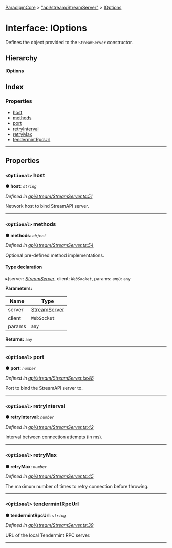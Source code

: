 [ParadigmCore](../README.md) > ["api/stream/StreamServer"](../modules/_api_stream_streamserver_.md) > [IOptions](../interfaces/_api_stream_streamserver_.ioptions.md)

# Interface: IOptions

Defines the object provided to the `StreamServer` constructor.

## Hierarchy

**IOptions**

## Index

### Properties

* [host](_api_stream_streamserver_.ioptions.md#host)
* [methods](_api_stream_streamserver_.ioptions.md#methods)
* [port](_api_stream_streamserver_.ioptions.md#port)
* [retryInterval](_api_stream_streamserver_.ioptions.md#retryinterval)
* [retryMax](_api_stream_streamserver_.ioptions.md#retrymax)
* [tendermintRpcUrl](_api_stream_streamserver_.ioptions.md#tendermintrpcurl)

---

## Properties

<a id="host"></a>

### `<Optional>` host

**● host**: *`string`*

*Defined in [api/stream/StreamServer.ts:51](https://github.com/paradigmfoundation/paradigmcore/blob/6bbcaa8/src/api/stream/StreamServer.ts#L51)*

Network host to bind StreamAPI server.

___
<a id="methods"></a>

### `<Optional>` methods

**● methods**: *`object`*

*Defined in [api/stream/StreamServer.ts:54](https://github.com/paradigmfoundation/paradigmcore/blob/6bbcaa8/src/api/stream/StreamServer.ts#L54)*

Optional pre-defined method implementations.

#### Type declaration

[name: `string`]: `function`

▸(server: *[StreamServer](../classes/_api_stream_streamserver_.streamserver.md)*, client: *`WebSocket`*, params: *`any`*): `any`

**Parameters:**

| Name | Type |
| ------ | ------ |
| server | [StreamServer](../classes/_api_stream_streamserver_.streamserver.md) |
| client | `WebSocket` |
| params | `any` |

**Returns:** `any`

___
<a id="port"></a>

### `<Optional>` port

**● port**: *`number`*

*Defined in [api/stream/StreamServer.ts:48](https://github.com/paradigmfoundation/paradigmcore/blob/6bbcaa8/src/api/stream/StreamServer.ts#L48)*

Port to bind the StreamAPI server to.

___
<a id="retryinterval"></a>

### `<Optional>` retryInterval

**● retryInterval**: *`number`*

*Defined in [api/stream/StreamServer.ts:42](https://github.com/paradigmfoundation/paradigmcore/blob/6bbcaa8/src/api/stream/StreamServer.ts#L42)*

Interval between connection attempts (in ms).

___
<a id="retrymax"></a>

### `<Optional>` retryMax

**● retryMax**: *`number`*

*Defined in [api/stream/StreamServer.ts:45](https://github.com/paradigmfoundation/paradigmcore/blob/6bbcaa8/src/api/stream/StreamServer.ts#L45)*

The maximum number of times to retry connection before throwing.

___
<a id="tendermintrpcurl"></a>

### `<Optional>` tendermintRpcUrl

**● tendermintRpcUrl**: *`string`*

*Defined in [api/stream/StreamServer.ts:39](https://github.com/paradigmfoundation/paradigmcore/blob/6bbcaa8/src/api/stream/StreamServer.ts#L39)*

URL of the local Tendermint RPC server.

___


